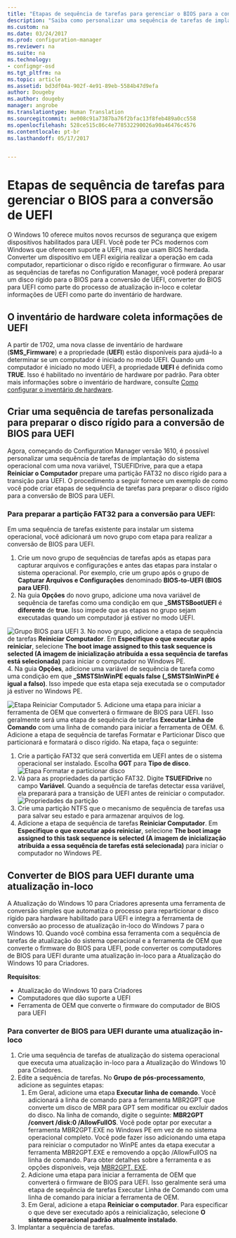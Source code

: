 ```yaml
---
title: "Etapas de sequência de tarefas para gerenciar o BIOS para a conversão de UEFI | Configuration Manager"
description: "Saiba como personalizar uma sequência de tarefas de implantação do sistema operacional para preparar uma partição FAT32 para a transição para UEFI."
ms.custom: na
ms.date: 03/24/2017
ms.prod: configuration-manager
ms.reviewer: na
ms.suite: na
ms.technology:
- configmgr-osd
ms.tgt_pltfrm: na
ms.topic: article
ms.assetid: bd3df04a-902f-4e91-89eb-5584b47d9efa
author: Dougeby
ms.author: dougeby
manager: angrobe
ms.translationtype: Human Translation
ms.sourcegitcommit: ae008c91a7387ba76f2bfac13f8feb489a0cc558
ms.openlocfilehash: 528ce515c86c4e778532290026a90a46476c4576
ms.contentlocale: pt-br
ms.lasthandoff: 05/17/2017


---
```

# <a name="task-sequence-steps-to-manage-bios-to-uefi-conversion"></a>Etapas de sequência de tarefas para gerenciar o BIOS para a conversão de UEFI
O Windows 10 oferece muitos novos recursos de segurança que exigem dispositivos habilitados para UEFI. Você pode ter PCs modernos com Windows que oferecem suporte a UEFI, mas que usam BIOS herdada. Converter um dispositivo em UEFI exigiria realizar a operação em cada computador, reparticionar o disco rígido e reconfigurar o firmware. Ao usar as sequências de tarefas no Configuration Manager, você poderá preparar um disco rígido para o BIOS para a conversão de UEFI, converter do BIOS para UEFI como parte do processo de atualização in-loco e coletar informações de UEFI como parte do inventário de hardware.

## <a name="hardware-inventory-collects-uefi-information"></a>O inventário de hardware coleta informações de UEFI
A partir de 1702, uma nova classe de inventário de hardware (**SMS_Firmware**) e a propriedade (**UEFI**) estão disponíveis para ajudá-lo a determinar se um computador é iniciado no modo UEFI. Quando um computador é iniciado no modo UEFI, a propriedade **UEFI** é definida como **TRUE**. Isso é habilitado no inventário de hardware por padrão. Para obter mais informações sobre o inventário de hardware, consulte [Como configurar o inventário de hardware](/sccm/core/clients/manage/inventory/configure-hardware-inventory).

## <a name="create-a-custom-task-sequence-to-prepare-the-hard-drive-for-bios-to-uefi-conversion"></a>Criar uma sequência de tarefas personalizada para preparar o disco rígido para a conversão de BIOS para UEFI
Agora, começando do Configuration Manager versão 1610, é possível personalizar uma sequência de tarefas de implantação do sistema operacional com uma nova variável, TSUEFIDrive, para que a etapa **Reiniciar o Computador** prepare uma partição FAT32 no disco rígido para a transição para UEFI. O procedimento a seguir fornece um exemplo de como você pode criar etapas de sequência de tarefas para preparar o disco rígido para a conversão de BIOS para UEFI.

### <a name="to-prepare-the-fat32-partition-for-the-conversion-to-uefi"></a>Para preparar a partição FAT32 para a conversão para UEFI:
Em uma sequência de tarefas existente para instalar um sistema operacional, você adicionará um novo grupo com etapa para realizar a conversão de BIOS para UEFI.

1. Crie um novo grupo de sequências de tarefas após as etapas para capturar arquivos e configurações e antes das etapas para instalar o sistema operacional. Por exemplo, crie um grupo após o grupo de **Capturar Arquivos e Configurações** denominado **BIOS-to-UEFI (BIOS para UEFI)**.
2. Na guia **Opções** do novo grupo, adicione uma nova variável de sequência de tarefas como uma condição em que **_SMSTSBootUEFI** é **diferente** de **true**. Isso impede que as etapas no grupo sejam executadas quando um computador já estiver no modo UEFI.

  ![Grupo BIOS para UEFI](../../core/get-started/media/BIOS-to-UEFI-group.png)
3. No novo grupo, adicione a etapa de sequência de tarefas **Reiniciar Computador**. Em **Especifique o que executar após reiniciar**, selecione **The boot image assigned to this task sequence is selected (A imagem de inicialização atribuída a essa sequência de tarefas está selecionada)** para iniciar o computador no Windows PE.  
4. Na guia **Opções**, adicione uma variável de sequência de tarefa como uma condição em que **_SMSTSInWinPE equals false (_SMSTSInWinPE é igual a falso)**. Isso impede que esta etapa seja executada se o computador já estiver no Windows PE.

  ![Etapa Reiniciar Computador](../../core/get-started/media/restart-in-windows-pe.png)
5. Adicione uma etapa para iniciar a ferramenta de OEM que converterá o firmware de BIOS para UEFI. Isso geralmente será uma etapa de sequência de tarefas **Executar Linha de Comando** com uma linha de comando para iniciar a ferramenta de OEM.
6. Adicione a etapa de sequência de tarefas Formatar e Particionar Disco que particionará e formatará o disco rígido. Na etapa, faça o seguinte:
  1. Crie a partição FAT32 que será convertida em UEFI antes de o sistema operacional ser instalado. Escolha **GGT** para **Tipo de disco**.
    ![Etapa Formatar e particionar disco](../media/format-and-partition-disk.png)
  2. Vá para as propriedades da partição FAT32. Digite **TSUEFIDrive** no campo **Variável**. Quando a sequência de tarefas detectar essa variável, ela preparará para a transição de UEFI antes de reiniciar o computador.
    ![Propriedades da partição](../../core/get-started/media/partition-properties.png)
  3. Crie uma partição NTFS que o mecanismo de sequência de tarefas usa para salvar seu estado e para armazenar arquivos de log.
7. Adicione a etapa de sequência de tarefas **Reiniciar Computador**. Em **Especifique o que executar após reiniciar**, selecione **The boot image assigned to this task sequence is selected (A imagem de inicialização atribuída a essa sequência de tarefas está selecionada)** para iniciar o computador no Windows PE.  

## <a name="convert-from-bios-to-uefi-during-an-in-place-upgrade"></a>Converter de BIOS para UEFI durante uma atualização in-loco
A Atualização do Windows 10 para Criadores apresenta uma ferramenta de conversão simples que automatiza o processo para reparticionar o disco rígido para hardware habilitado para UEFI e integra a ferramenta de conversão ao processo de atualização in-loco do Windows 7 para o Windows 10. Quando você combina essa ferramenta com a sequência de tarefas de atualização do sistema operacional e a ferramenta de OEM que converte o firmware do BIOS para UEFI, pode converter os computadores de BIOS para UEFI durante uma atualização in-loco para a Atualização do Windows 10 para Criadores.

**Requisitos**:
- Atualização do Windows 10 para Criadores
- Computadores que dão suporte a UEFI
- Ferramenta de OEM que converte o firmware do computador de BIOS para UEFI

### <a name="to-convert-from-bios-to-uefi-during-an-in-place-upgrade"></a>Para converter de BIOS para UEFI durante uma atualização in-loco
1. Crie uma sequência de tarefas de atualização do sistema operacional que executa uma atualização in-loco para a Atualização do Windows 10 para Criadores.
2. Edite a sequência de tarefas. No **Grupo de pós-processamento**, adicione as seguintes etapas:
   1. Em Geral, adicione uma etapa **Executar linha de comando**. Você adicionará a linha de comando para a ferramenta MBR2GPT que converte um disco de MBR para GPT sem modificar ou excluir dados do disco. Na linha de comando, digite o seguinte: **MBR2GPT /convert /disk:0 /AllowFullOS**. Você pode optar por executar a ferramenta MBR2GPT.EXE no Windows PE em vez de no sistema operacional completo. Você pode fazer isso adicionando uma etapa para reiniciar o computador no WinPE antes da etapa executar a ferramenta MBR2GPT.EXE e removendo a opção /AllowFullOS na linha de comando. Para obter detalhes sobre a ferramenta e as opções disponíveis, veja [MBR2GPT. EXE](https://technet.microsoft.com/itpro/windows/deploy/mbr-to-gpt).
   2. Adicione uma etapa para iniciar a ferramenta de OEM que converterá o firmware de BIOS para UEFI. Isso geralmente será uma etapa de sequência de tarefas Executar Linha de Comando com uma linha de comando para iniciar a ferramenta de OEM.
   3. Em Geral, adicione a etapa **Reiniciar o computador**. Para especificar o que deve ser executado após a reinicialização, selecione **O sistema operacional padrão atualmente instalado**.
3. Implantar a sequência de tarefas.

